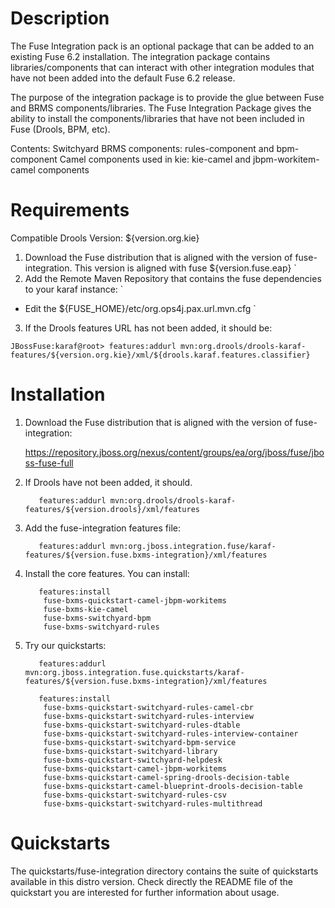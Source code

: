 Description
============
The Fuse Integration pack is an optional package that can be added to an existing Fuse 6.2 installation.  The integration package contains libraries/components that can interact with other integration modules that have not been added into the default Fuse 6.2 release. 

The purpose of the integration package is to provide the glue between Fuse and BRMS components/libraries.  The Fuse Integration Package gives the ability to install the components/libraries that have not been included in Fuse (Drools, BPM, etc).

Contents:
Switchyard BRMS components: rules-component and bpm-component
Camel components used in kie: kie-camel and jbpm-workitem-camel components


Requirements
============
Compatible Drools Version: ${version.org.kie}

1.  Download the Fuse distribution that is aligned with the version of fuse-integration. This version is aligned with fuse ${version.fuse.eap}
     `
2.  Add the Remote Maven Repository that contains the fuse dependencies to your karaf instance:
    `
  * Edit the ${FUSE_HOME}/etc/org.ops4j.pax.url.mvn.cfg
     `
3.  If the Drools features URL has not been added, it should be:
```
JBossFuse:karaf@root> features:addurl mvn:org.drools/drools-karaf-features/${version.org.kie}/xml/${drools.karaf.features.classifier}
```


Installation
============

1.  Download the Fuse distribution that is aligned with the version of fuse-integration:

     https://repository.jboss.org/nexus/content/groups/ea/org/jboss/fuse/jboss-fuse-full

2.  If Drools have not been added, it should. 

           features:addurl mvn:org.drools/drools-karaf-features/${version.drools}/xml/features

3.  Add the fuse-integration features file:  

           features:addurl mvn:org.jboss.integration.fuse/karaf-features/${version.fuse.bxms-integration}/xml/features
           
4.  Install the core features. You can install:  

           features:install 
            fuse-bxms-quickstart-camel-jbpm-workitems
            fuse-bxms-kie-camel
            fuse-bxms-switchyard-bpm
            fuse-bxms-switchyard-rules
            
5.  Try our quickstarts:

           features:addurl mvn:org.jboss.integration.fuse.quickstarts/karaf-features/${version.fuse.bxms-integration}/xml/features
           
           features:install    
            fuse-bxms-quickstart-switchyard-rules-camel-cbr             
            fuse-bxms-quickstart-switchyard-rules-interview          
            fuse-bxms-quickstart-switchyard-rules-dtable      
            fuse-bxms-quickstart-switchyard-rules-interview-container   
            fuse-bxms-quickstart-switchyard-bpm-service
            fuse-bxms-quickstart-switchyard-library
            fuse-bxms-quickstart-switchyard-helpdesk
            fuse-bxms-quickstart-camel-jbpm-workitems
            fuse-bxms-quickstart-camel-spring-drools-decision-table
            fuse-bxms-quickstart-camel-blueprint-drools-decision-table
            fuse-bxms-quickstart-switchyard-rules-csv
            fuse-bxms-quickstart-switchyard-rules-multithread


Quickstarts
============
The quickstarts/fuse-integration directory contains the suite of quickstarts available in this distro version. Check directly the README file of the quickstart you are interested for further information about usage.

